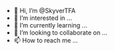 - 👋 Hi, I’m @SkyverTFA
- 👀 I’m interested in ...
- 🌱 I’m currently learning ...
- 💞️ I’m looking to collaborate on ...
- 📫 How to reach me ...

<!---
SkyverTFA/SkyverTFA is a ✨ special ✨ repository because its `README.md` (this file) appears on your GitHub profile.
You can click the Preview link to take a look at your changes.
--->
